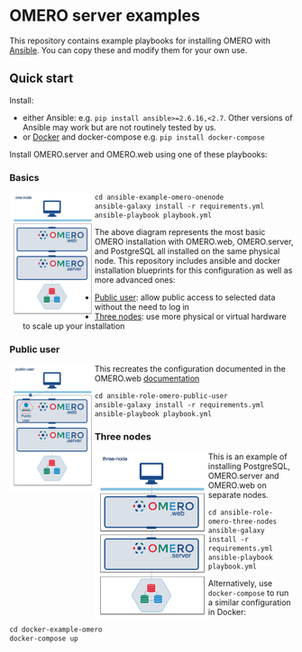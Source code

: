 OMERO server examples
=====================

This repository contains example playbooks for installing OMERO with [Ansible](https://www.ansible.com/).
You can copy these and modify them for your own use.


## Quick start

Install:

-   either Ansible: e.g. `pip install ansible>=2.6.16,<2.7`. Other versions of 
    Ansible may work but are not routinely tested by us.
-   or [Docker](https://docs.docker.com/install/) and docker-compose e.g.
    `pip install docker-compose`

Install OMERO.server and OMERO.web using one of these playbooks:

### Basics

<img src="images/one-node.png" alt="One-node OMERO" width="30%" align="left"/>

    cd ansible-example-omero-onenode
    ansible-galaxy install -r requirements.yml
    ansible-playbook playbook.yml

The above diagram represents the most basic OMERO installation with OMERO.web, OMERO.server, and
PostgreSQL all installed on the same physical node. This repository includes ansible and docker
installation blueprints for this configuration as well as more advanced ones:

 * [Public user](#public-user): allow public access to selected data without the need to log in
 * [Three nodes](#three-nodes): use more physical or virtual hardware to scale up your installation

### Public user

<img src="images/public-user.png" alt="OMERO with public user" width="30%" align="left"/>

This recreates the configuration documented in the OMERO.web [documentation](https://docs.openmicroscopy.org/latest/omero/sysadmins/public.html)


    cd ansible-role-omero-public-user
    ansible-galaxy install -r requirements.yml
    ansible-playbook playbook.yml

### Three nodes

<img src="images/three-nodes.png" alt="Three-nodes OMERO" width="40%" align="left"/>

This is an example of installing PostgreSQL, OMERO.server and OMERO.web on separate nodes.

    cd ansible-role-omero-three-nodes
    ansible-galaxy install -r requirements.yml
    ansible-playbook playbook.yml

Alternatively, use `docker-compose` to run a similar configuration in Docker:

    cd docker-example-omero
    docker-compose up

